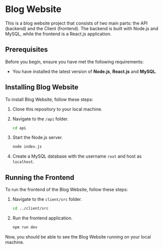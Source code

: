 # Blog Website

This is a blog website project that consists of two main parts: the API (backend) and the Client (frontend). The backend is built with Node.js and MySQL, while the frontend is a React.js application.

## Prerequisites

Before you begin, ensure you have met the following requirements:

- You have installed the latest version of **Node.js**, **React.js** and **MySQL**.

## Installing Blog Website

To install Blog Website, follow these steps:

1. Clone this repository to your local machine.
2. Navigate to the `/api` folder.

    ```bash
    cd api
    ```

3. Start the Node.js server.

    ```bash
    node index.js
    ```

4. Create a MySQL database with the username `root` and host as `localhost`.

## Running the Frontend

To run the frontend of the Blog Website, follow these steps:

1. Navigate to the `client/src` folder.

    ```bash
    cd ../client/src
    ```

2. Run the frontend application.

    ```bash
    npm run dev
    ```

Now, you should be able to see the Blog Website running on your local machine.

